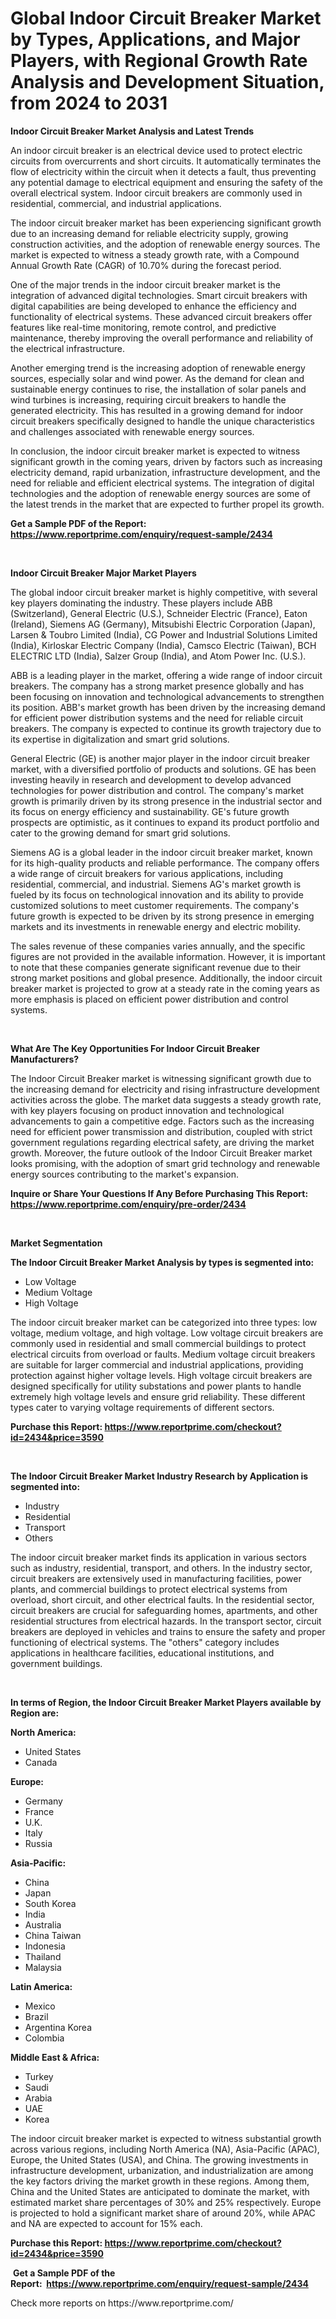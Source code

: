<p><h1>Global Indoor Circuit Breaker Market by Types, Applications, and Major Players, with Regional Growth Rate Analysis and Development Situation, from 2024 to 2031</h1></p><p><strong>Indoor Circuit Breaker Market Analysis and Latest Trends</strong></p>
<p><p>An indoor circuit breaker is an electrical device used to protect electric circuits from overcurrents and short circuits. It automatically terminates the flow of electricity within the circuit when it detects a fault, thus preventing any potential damage to electrical equipment and ensuring the safety of the overall electrical system. Indoor circuit breakers are commonly used in residential, commercial, and industrial applications.</p><p>The indoor circuit breaker market has been experiencing significant growth due to an increasing demand for reliable electricity supply, growing construction activities, and the adoption of renewable energy sources. The market is expected to witness a steady growth rate, with a Compound Annual Growth Rate (CAGR) of 10.70% during the forecast period. </p><p>One of the major trends in the indoor circuit breaker market is the integration of advanced digital technologies. Smart circuit breakers with digital capabilities are being developed to enhance the efficiency and functionality of electrical systems. These advanced circuit breakers offer features like real-time monitoring, remote control, and predictive maintenance, thereby improving the overall performance and reliability of the electrical infrastructure.</p><p>Another emerging trend is the increasing adoption of renewable energy sources, especially solar and wind power. As the demand for clean and sustainable energy continues to rise, the installation of solar panels and wind turbines is increasing, requiring circuit breakers to handle the generated electricity. This has resulted in a growing demand for indoor circuit breakers specifically designed to handle the unique characteristics and challenges associated with renewable energy sources.</p><p>In conclusion, the indoor circuit breaker market is expected to witness significant growth in the coming years, driven by factors such as increasing electricity demand, rapid urbanization, infrastructure development, and the need for reliable and efficient electrical systems. The integration of digital technologies and the adoption of renewable energy sources are some of the latest trends in the market that are expected to further propel its growth.</p></p>
<p><strong>Get a Sample PDF of the Report:&nbsp; <a href="https://www.reportprime.com/enquiry/request-sample/2434">https://www.reportprime.com/enquiry/request-sample/2434</a></strong></p>
<p>&nbsp;</p>
<p><strong>Indoor Circuit Breaker Major Market Players</strong></p>
<p><p>The global indoor circuit breaker market is highly competitive, with several key players dominating the industry. These players include ABB (Switzerland), General Electric (U.S.), Schneider Electric (France), Eaton (Ireland), Siemens AG (Germany), Mitsubishi Electric Corporation (Japan), Larsen & Toubro Limited (India), CG Power and Industrial Solutions Limited (India), Kirloskar Electric Company (India), Camsco Electric (Taiwan), BCH ELECTRIC LTD (India), Salzer Group (India), and Atom Power Inc. (U.S.).</p><p>ABB is a leading player in the market, offering a wide range of indoor circuit breakers. The company has a strong market presence globally and has been focusing on innovation and technological advancements to strengthen its position. ABB's market growth has been driven by the increasing demand for efficient power distribution systems and the need for reliable circuit breakers. The company is expected to continue its growth trajectory due to its expertise in digitalization and smart grid solutions.</p><p>General Electric (GE) is another major player in the indoor circuit breaker market, with a diversified portfolio of products and solutions. GE has been investing heavily in research and development to develop advanced technologies for power distribution and control. The company's market growth is primarily driven by its strong presence in the industrial sector and its focus on energy efficiency and sustainability. GE's future growth prospects are optimistic, as it continues to expand its product portfolio and cater to the growing demand for smart grid solutions.</p><p>Siemens AG is a global leader in the indoor circuit breaker market, known for its high-quality products and reliable performance. The company offers a wide range of circuit breakers for various applications, including residential, commercial, and industrial. Siemens AG's market growth is fueled by its focus on technological innovation and its ability to provide customized solutions to meet customer requirements. The company's future growth is expected to be driven by its strong presence in emerging markets and its investments in renewable energy and electric mobility.</p><p>The sales revenue of these companies varies annually, and the specific figures are not provided in the available information. However, it is important to note that these companies generate significant revenue due to their strong market positions and global presence. Additionally, the indoor circuit breaker market is projected to grow at a steady rate in the coming years as more emphasis is placed on efficient power distribution and control systems.</p></p>
<p>&nbsp;</p>
<p><strong>What Are The Key Opportunities For Indoor Circuit Breaker Manufacturers?</strong></p>
<p><p>The Indoor Circuit Breaker market is witnessing significant growth due to the increasing demand for electricity and rising infrastructure development activities across the globe. The market data suggests a steady growth rate, with key players focusing on product innovation and technological advancements to gain a competitive edge. Factors such as the increasing need for efficient power transmission and distribution, coupled with strict government regulations regarding electrical safety, are driving the market growth. Moreover, the future outlook of the Indoor Circuit Breaker market looks promising, with the adoption of smart grid technology and renewable energy sources contributing to the market's expansion.</p></p>
<p><strong>Inquire or Share Your Questions If Any Before Purchasing This Report: <a href="https://www.reportprime.com/enquiry/pre-order/2434">https://www.reportprime.com/enquiry/pre-order/2434</a></strong></p>
<p>&nbsp;</p>
<p><strong>Market Segmentation</strong></p>
<p><strong>The Indoor Circuit Breaker Market Analysis by types is segmented into:</strong></p>
<p><ul><li>Low Voltage</li><li>Medium Voltage</li><li>High Voltage</li></ul></p>
<p><p>The indoor circuit breaker market can be categorized into three types: low voltage, medium voltage, and high voltage. Low voltage circuit breakers are commonly used in residential and small commercial buildings to protect electrical circuits from overload or faults. Medium voltage circuit breakers are suitable for larger commercial and industrial applications, providing protection against higher voltage levels. High voltage circuit breakers are designed specifically for utility substations and power plants to handle extremely high voltage levels and ensure grid reliability. These different types cater to varying voltage requirements of different sectors.</p></p>
<p><strong>Purchase this Report:&nbsp;<a href="https://www.reportprime.com/checkout?id=2434&price=3590">https://www.reportprime.com/checkout?id=2434&price=3590</a></strong></p>
<p>&nbsp;</p>
<p><strong>The Indoor Circuit Breaker Market Industry Research by Application is segmented into:</strong></p>
<p><ul><li>Industry</li><li>Residential</li><li>Transport</li><li>Others</li></ul></p>
<p><p>The indoor circuit breaker market finds its application in various sectors such as industry, residential, transport, and others. In the industry sector, circuit breakers are extensively used in manufacturing facilities, power plants, and commercial buildings to protect electrical systems from overload, short circuit, and other electrical faults. In the residential sector, circuit breakers are crucial for safeguarding homes, apartments, and other residential structures from electrical hazards. In the transport sector, circuit breakers are deployed in vehicles and trains to ensure the safety and proper functioning of electrical systems. The "others" category includes applications in healthcare facilities, educational institutions, and government buildings.</p></p>
<p>&nbsp;</p>
<p><strong>In terms of Region, the Indoor Circuit Breaker Market Players available by Region are:</strong></p>
<p>
    <p> <strong> North America: </strong>
        <ul>
            <li>United States</li>
            <li>Canada</li>
        </ul>
        </p> 
    <p> <strong> Europe: </strong>
        <ul>
            <li>Germany</li>
            <li>France</li>
            <li>U.K.</li>
            <li>Italy</li>
            <li>Russia</li>
        </ul>
        </p> 
    <p> <strong> Asia-Pacific: </strong>
        <ul>
            <li>China</li>
            <li>Japan</li>
            <li>South Korea</li>
            <li>India</li>
            <li>Australia</li>
            <li>China Taiwan</li>
            <li>Indonesia</li>
            <li>Thailand</li>
            <li>Malaysia</li>
        </ul>
        </p> 
    <p> <strong> Latin America: </strong>
        <ul>
            <li>Mexico</li>
            <li>Brazil</li>
            <li>Argentina Korea</li>
            <li>Colombia</li>
        </ul>
        </p> 
    <p> <strong> Middle East & Africa: </strong>
        <ul>
            <li>Turkey</li>
            <li>Saudi</li>
            <li>Arabia</li>
            <li>UAE</li>
            <li>Korea</li>
        </ul>
    </p>
    </p>
<p><p>The indoor circuit breaker market is expected to witness substantial growth across various regions, including North America (NA), Asia-Pacific (APAC), Europe, the United States (USA), and China. The growing investments in infrastructure development, urbanization, and industrialization are among the key factors driving the market growth in these regions. Among them, China and the United States are anticipated to dominate the market, with estimated market share percentages of 30% and 25% respectively. Europe is projected to hold a significant market share of around 20%, while APAC and NA are expected to account for 15% each.</p></p>
<p><strong>Purchase this Report: <a href="https://www.reportprime.com/checkout?id=2434&price=3590">https://www.reportprime.com/checkout?id=2434&price=3590</a></strong></p>
<p>&nbsp;<strong>Get a Sample PDF of the Report:&nbsp;&nbsp;<a href="https://www.reportprime.com/enquiry/request-sample/2434">https://www.reportprime.com/enquiry/request-sample/2434</a></strong></p>
<p><strong></strong></p>
<p>Check more reports on https://www.reportprime.com/</p>